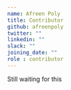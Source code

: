 ```yaml
---
name: Afreen Poly
title: Contributor
github: afreenpoly
twitter: ""
linkedin: ""
slack: ""
joining_date: ""
role : contributor
---
```


Still waiting for this
